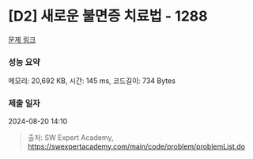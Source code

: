 # [D2] 새로운 불면증 치료법 - 1288 

[문제 링크](https://swexpertacademy.com/main/code/problem/problemDetail.do?contestProbId=AV18_yw6I9MCFAZN) 

### 성능 요약

메모리: 20,692 KB, 시간: 145 ms, 코드길이: 734 Bytes

### 제출 일자

2024-08-20 14:10



> 출처: SW Expert Academy, https://swexpertacademy.com/main/code/problem/problemList.do